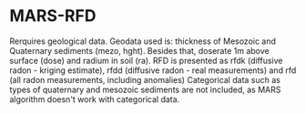 # MARS-RFD
Rerquires geological data. Geodata used is: thickness of Mesozoic and Quaternary sediments (mezo, hght). Besides that, doserate 1m above surface (dose) and radium in soil (ra). RFD is presented as rfdk (diffusive radon - kriging estimate), rfdd (diffusive radon - real measurements) and rfd (all radon measurements, including anomalies)
Categorical data such as types of quaternary and mesozoic sediments are not included, as MARS algorithm doesn't work with categorical data.
